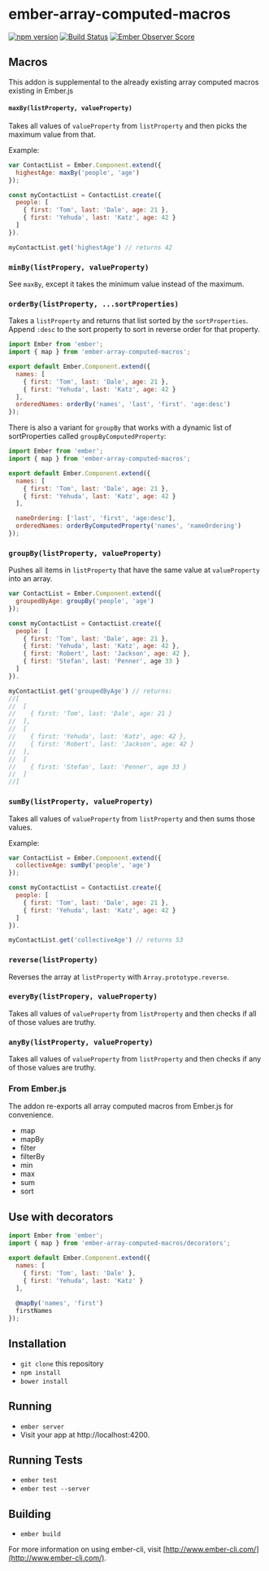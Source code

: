 # ember-array-computed-macros
[![npm version](https://badge.fury.io/js/ember-array-computed-macros.svg)](http://badge.fury.io/js/ember-array-computed-macros) [![Build Status](https://travis-ci.org/martndemus/ember-array-computed-macros.svg?branch=master)](https://travis-ci.org/martndemus/ember-array-computed-macros) [![Ember Observer Score](http://emberobserver.com/badges/ember-array-computed-macros.svg)](http://emberobserver.com/addons/ember-array-computed-macros)

## Macros

This addon is supplemental to the already existing array computed macros existing in Ember.js

#### `maxBy(listProperty, valueProperty)`

Takes all values of `valueProperty` from `listProperty` and then picks the maximum value from that.

Example:
```js
var ContactList = Ember.Component.extend({
  highestAge: maxBy('people', 'age')
});

const myContactList = ContactList.create({
  people: [
    { first: 'Tom', last: 'Dale', age: 21 },
    { first: 'Yehuda', last: 'Katz', age: 42 }
  ]
}).

myContactList.get('highestAge') // returns 42
```

### `minBy(listPropery, valueProperty)`

See `maxBy`, except it takes the minimum value instead of the maximum.

### `orderBy(listProperty, ...sortProperties)`

Takes a `listProperty` and returns that list sorted by the `sortProperties`.
Append `:desc` to the sort property to sort in reverse order for that property.

```js
import Ember from 'ember';
import { map } from 'ember-array-computed-macros';

export default Ember.Component.extend({
  names: [
    { first: 'Tom', last: 'Dale', age: 21 },
    { first: 'Yehuda', last: 'Katz', age: 42 }
  ],
  orderedNames: orderBy('names', 'last', 'first'. 'age:desc')
});
```

There is also a variant for `groupBy` that works with a dynamic list of
sortProperties called `groupByComputedProperty`:

```js
import Ember from 'ember';
import { map } from 'ember-array-computed-macros';

export default Ember.Component.extend({
  names: [
    { first: 'Tom', last: 'Dale', age: 21 },
    { first: 'Yehuda', last: 'Katz', age: 42 }
  ],

  nameOrdering: ['last', 'first', 'age:desc'],
  orderedNames: orderByComputedProperty('names', 'nameOrdering')
});
```

### `groupBy(listProperty, valueProperty)`

Pushes all items in `listProperty` that have the same value at `valueProperty`
into an array.

```js
var ContactList = Ember.Component.extend({
  groupedByAge: groupBy('people', 'age')
});

const myContactList = ContactList.create({
  people: [
    { first: 'Tom', last: 'Dale', age: 21 },
    { first: 'Yehuda', last: 'Katz', age: 42 },
    { first: 'Robert', last: 'Jackson', age: 42 },
    { first: 'Stefan', last: 'Penner', age 33 }
  ]
}).

myContactList.get('groupedByAge') // returns:
//[
//  [
//    { first: 'Tom', last: 'Dale', age: 21 }
//  ],
//  [
//    { first: 'Yehuda', last: 'Katz', age: 42 },
//    { first: 'Robert', last: 'Jackson', age: 42 }
//  ],
//  [
//    { first: 'Stefan', last: 'Penner', age 33 }
//  ]
//]
```


### `sumBy(listProperty, valueProperty)`

Takes all values of `valueProperty` from `listProperty` and then sums those values.

Example:
```js
var ContactList = Ember.Component.extend({
  collectiveAge: sumBy('people', 'age')
});

const myContactList = ContactList.create({
  people: [
    { first: 'Tom', last: 'Dale', age: 21 },
    { first: 'Yehuda', last: 'Katz', age: 42 }
  ]
}).

myContactList.get('collectiveAge') // returns 53
```

### `reverse(listProperty)`

Reverses the array at `listProperty` with `Array.prototype.reverse`.

### `everyBy(listPropery, valueProperty)`

Takes all values of `valueProperty` from `listProperty` and then checks if all of those values are truthy.

### `anyBy(listProperty, valueProperty)`

Takes all values of `valueProperty` from `listProperty` and then checks if any of those values are truthy.

### From Ember.js

The addon re-exports all array computed macros from Ember.js for convenience.

* map
* mapBy
* filter
* filterBy
* min
* max
* sum
* sort

## Use with decorators

```js
import Ember from 'ember';
import { map } from 'ember-array-computed-macros/decorators';

export default Ember.Component.extend({
  names: [
    { first: 'Tom', last: 'Dale' },
    { first: 'Yehuda', last: 'Katz' }
  ],
  
  @mapBy('names', 'first')
  firstNames
});
```

## Installation

* `git clone` this repository
* `npm install`
* `bower install`

## Running

* `ember server`
* Visit your app at http://localhost:4200.

## Running Tests

* `ember test`
* `ember test --server`

## Building

* `ember build`

For more information on using ember-cli, visit [http://www.ember-cli.com/](http://www.ember-cli.com/).
